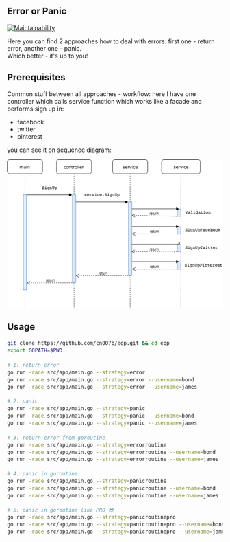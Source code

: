 Error or Panic
-

[![Maintainability](https://api.codeclimate.com/v1/badges/caf54b60fe8ae4d9a423/maintainability)](https://codeclimate.com/github/cn007b/eop/maintainability)

Here you can find 2 approaches how to deal with errors:
first one - return error, another one - panic.
<br>Which better - it's up to you!

## Prerequisites

Common stuff between all approaches - workflow:
here I have one controller which calls service function
which works like a facade and performs sign up in:

* facebook
* twitter
* pinterest

you can see it on sequence diagram:

![sequence diagram](/sequenceDiagram.png)

## Usage

````bash
git clone https://github.com/cn007b/eop.git && cd eop
export GOPATH=$PWD

# 1: return error
go run -race src/app/main.go --strategy=error
go run -race src/app/main.go --strategy=error --username=bond
go run -race src/app/main.go --strategy=error --username=james

# 2: panic
go run -race src/app/main.go --strategy=panic
go run -race src/app/main.go --strategy=panic --username=bond
go run -race src/app/main.go --strategy=panic --username=james

# 3: return error from goroutine
go run -race src/app/main.go --strategy=errorroutine
go run -race src/app/main.go --strategy=errorroutine --username=bond
go run -race src/app/main.go --strategy=errorroutine --username=james

# 4: panic in goroutine
go run -race src/app/main.go --strategy=panicroutine
go run -race src/app/main.go --strategy=panicroutine --username=bond
go run -race src/app/main.go --strategy=panicroutine --username=james

# 5: panic in goroutine like PRO 😎
go run -race src/app/main.go --strategy=panicroutinepro
go run -race src/app/main.go --strategy=panicroutinepro --username=bond
go run -race src/app/main.go --strategy=panicroutinepro --username=james
````
